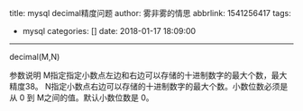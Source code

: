 title: mysql decimal精度问题
author: 雾非雾的情思
abbrlink: 1541256417
tags:
  - mysql
categories: []
date: 2018-01-17 18:09:00
---
decimal(M,N)

参数说明
M指定指定小数点左边和右边可以存储的十进制数字的最大个数，最大精度38。
N指定小数点右边可以存储的十进制数字的最大个数。小数位数必须是从 0 到 M之间的值。默认小数位数是 0。
